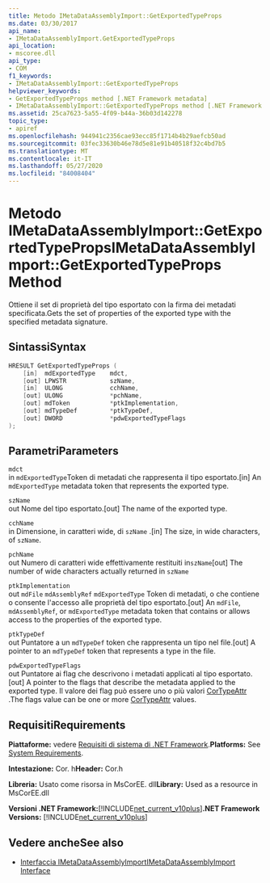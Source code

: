 ```yaml
---
title: Metodo IMetaDataAssemblyImport::GetExportedTypeProps
ms.date: 03/30/2017
api_name:
- IMetaDataAssemblyImport.GetExportedTypeProps
api_location:
- mscoree.dll
api_type:
- COM
f1_keywords:
- IMetaDataAssemblyImport::GetExportedTypeProps
helpviewer_keywords:
- GetExportedTypeProps method [.NET Framework metadata]
- IMetaDataAssemblyImport::GetExportedTypeProps method [.NET Framework metadata]
ms.assetid: 25ca7623-5a55-4f09-b44a-36b03d142278
topic_type:
- apiref
ms.openlocfilehash: 944941c2356cae93ecc85f1714b4b29aefcb50ad
ms.sourcegitcommit: 03fec33630b46e78d5e81e91b40518f32c4bd7b5
ms.translationtype: MT
ms.contentlocale: it-IT
ms.lasthandoff: 05/27/2020
ms.locfileid: "84008404"
---
```

# <a name="imetadataassemblyimportgetexportedtypeprops-method"></a><span data-ttu-id="fad86-102">Metodo IMetaDataAssemblyImport::GetExportedTypeProps</span><span class="sxs-lookup"><span data-stu-id="fad86-102">IMetaDataAssemblyImport::GetExportedTypeProps Method</span></span>
<span data-ttu-id="fad86-103">Ottiene il set di proprietà del tipo esportato con la firma dei metadati specificata.</span><span class="sxs-lookup"><span data-stu-id="fad86-103">Gets the set of properties of the exported type with the specified metadata signature.</span></span>  
  
## <a name="syntax"></a><span data-ttu-id="fad86-104">Sintassi</span><span class="sxs-lookup"><span data-stu-id="fad86-104">Syntax</span></span>  
  
```cpp  
HRESULT GetExportedTypeProps (  
    [in]  mdExportedType    mdct,
    [out] LPWSTR            szName,
    [in]  ULONG             cchName,
    [out] ULONG             *pchName,
    [out] mdToken           *ptkImplementation,
    [out] mdTypeDef         *ptkTypeDef,
    [out] DWORD             *pdwExportedTypeFlags  
);  
```  
  
## <a name="parameters"></a><span data-ttu-id="fad86-105">Parametri</span><span class="sxs-lookup"><span data-stu-id="fad86-105">Parameters</span></span>  
 `mdct`  
 <span data-ttu-id="fad86-106">in `mdExportedType`Token di metadati che rappresenta il tipo esportato.</span><span class="sxs-lookup"><span data-stu-id="fad86-106">[in] An `mdExportedType` metadata token that represents the exported type.</span></span>  
  
 `szName`  
 <span data-ttu-id="fad86-107">out Nome del tipo esportato.</span><span class="sxs-lookup"><span data-stu-id="fad86-107">[out] The name of the exported type.</span></span>  
  
 `cchName`  
 <span data-ttu-id="fad86-108">in Dimensione, in caratteri wide, di `szName` .</span><span class="sxs-lookup"><span data-stu-id="fad86-108">[in] The size, in wide characters, of `szName`.</span></span>  
  
 `pchName`  
 <span data-ttu-id="fad86-109">out Numero di caratteri wide effettivamente restituiti in`szName`</span><span class="sxs-lookup"><span data-stu-id="fad86-109">[out] The number of wide characters actually returned in `szName`</span></span>  
  
 `ptkImplementation`  
 <span data-ttu-id="fad86-110">out `mdFile` `mdAssemblyRef` `mdExportedType` Token di metadati, o che contiene o consente l'accesso alle proprietà del tipo esportato.</span><span class="sxs-lookup"><span data-stu-id="fad86-110">[out] An `mdFile`, `mdAssemblyRef`, or `mdExportedType` metadata token that contains or allows access to the properties of the exported type.</span></span>  
  
 `ptkTypeDef`  
 <span data-ttu-id="fad86-111">out Puntatore a un `mdTypeDef` token che rappresenta un tipo nel file.</span><span class="sxs-lookup"><span data-stu-id="fad86-111">[out] A pointer to an `mdTypeDef` token that represents a type in the file.</span></span>  
  
 `pdwExportedTypeFlags`  
 <span data-ttu-id="fad86-112">out Puntatore ai flag che descrivono i metadati applicati al tipo esportato.</span><span class="sxs-lookup"><span data-stu-id="fad86-112">[out] A pointer to the flags that describe the metadata applied to the exported type.</span></span> <span data-ttu-id="fad86-113">Il valore dei flag può essere uno o più valori [CorTypeAttr](cortypeattr-enumeration.md) .</span><span class="sxs-lookup"><span data-stu-id="fad86-113">The flags value can be one or more [CorTypeAttr](cortypeattr-enumeration.md) values.</span></span>  
  
## <a name="requirements"></a><span data-ttu-id="fad86-114">Requisiti</span><span class="sxs-lookup"><span data-stu-id="fad86-114">Requirements</span></span>  
 <span data-ttu-id="fad86-115">**Piattaforme:** vedere [Requisiti di sistema di .NET Framework](../../get-started/system-requirements.md).</span><span class="sxs-lookup"><span data-stu-id="fad86-115">**Platforms:** See [System Requirements](../../get-started/system-requirements.md).</span></span>  
  
 <span data-ttu-id="fad86-116">**Intestazione:** Cor. h</span><span class="sxs-lookup"><span data-stu-id="fad86-116">**Header:** Cor.h</span></span>  
  
 <span data-ttu-id="fad86-117">**Libreria:** Usato come risorsa in MsCorEE. dll</span><span class="sxs-lookup"><span data-stu-id="fad86-117">**Library:** Used as a resource in MsCorEE.dll</span></span>  
  
 <span data-ttu-id="fad86-118">**Versioni .NET Framework:**[!INCLUDE[net_current_v10plus](../../../../includes/net-current-v10plus-md.md)]</span><span class="sxs-lookup"><span data-stu-id="fad86-118">**.NET Framework Versions:** [!INCLUDE[net_current_v10plus](../../../../includes/net-current-v10plus-md.md)]</span></span>  
  
## <a name="see-also"></a><span data-ttu-id="fad86-119">Vedere anche</span><span class="sxs-lookup"><span data-stu-id="fad86-119">See also</span></span>

- [<span data-ttu-id="fad86-120">Interfaccia IMetaDataAssemblyImport</span><span class="sxs-lookup"><span data-stu-id="fad86-120">IMetaDataAssemblyImport Interface</span></span>](imetadataassemblyimport-interface.md)
